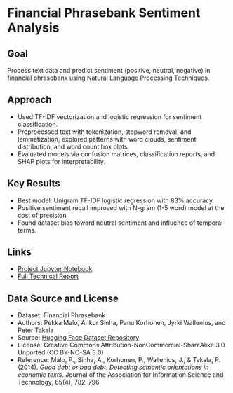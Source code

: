 # Financial Phrasebank Sentiment Analysis
## Goal
Process text data and predict sentiment (positive, neutral, negative) in financial phrasebank using Natural Language Processing Techniques.

## Approach
- Used TF-IDF vectorization and logistic regression for sentiment classification.
- Preprocessed text with tokenization, stopword removal, and lemmatization; explored patterns with word clouds, sentiment distribution, and word count box plots.
- Evaluated models via confusion matrices, classification reports, and SHAP plots for interpretability.

## Key Results
- Best model: Unigram TF-IDF logistic regression with 83% accuracy.
- Positive sentiment recall improved with N-gram (1-5 word) model at the cost of precision.
- Found dataset bias toward neutral sentiment and influence of temporal terms.

## Links
- [Project Jupyter Notebook](https://github.com/nvpham12/Financial-Phrasebank-Sentiment-Analysis/blob/main/Financial%20Phrasebank%20Sentiment%20Analysis.ipynb)
- [Full Technical Report](https://github.com/nvpham12/Financial-News-Sentiment-Analysis/blob/main/Technical%20Report%20Financial%20Phrasebank%20Sentiment.md)

## Data Source and License
- Dataset: Financial Phrasebank
- Authors: Pekka Malo, Ankur Sinha, Panu Korhonen, Jyrki Wallenius, and Peter Takala  
- Source: [Hugging Face Dataset Repository](https://huggingface.co/datasets/takala/financial_phrasebank)  
- License: Creative Commons Attribution-NonCommercial-ShareAlike 3.0 Unported (CC BY-NC-SA 3.0)  
- Reference: Malo, P., Sinha, A., Korhonen, P., Wallenius, J., & Takala, P. (2014). *Good debt or bad debt: Detecting semantic orientations in economic texts*. Journal of the Association for Information Science and Technology, 65(4), 782–796.
